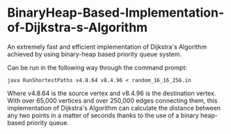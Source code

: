 # BinaryHeap-Based-Implementation-of-Dijkstra-s-Algorithm
An extremely fast and efficient implementation of Dijkstra's Algorithm achieved by using binary-heap based priority queue system.


Can be run in the following way through the command prompt: 

`java RunShortestPaths v4.8.64 v8.4.96 < random_16_16_256.in` 


Where v4.8.64 is the source vertex and v8.4.96 is the destination vertex. With over 65,000 vertices and over 250,000 edges connecting them, this implementation of Dijkstra's Algorithm can calculate the distance between any two points in a matter of seconds thanks to the use of a binary heap-based priority queue. 
